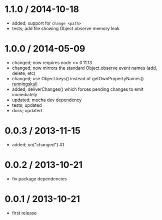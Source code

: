 
1.1.0 / 2014-10-18
==================

 * added; support for `change <path>`
 * tests; add file showing Object.observe memory leak

1.0.0 / 2014-05-09
==================

 * changed; now requires node >= 0.11.13
 * changed; now mirrors the standard Object.observe event names (add, delete, etc)
 * changed; use Object.keys() instead of getOwnPropertyNames() [runningskull](https://github.com/runningskull)
 * added; deliverChanges() which forces pending changes to emit immediately
 * updated; mocha dev dependency
 * tests; updated
 * docs; updated

0.0.3 / 2013-11-15
==================

 * added; on("changed") #1

0.0.2 / 2013-10-21
==================

 * fix package dependencies

0.0.1 / 2013-10-21
==================

 * first release
